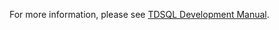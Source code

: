 For more information, please see [TDSQL Development Manual](https://cloud.tencent.com/document/product/557).
